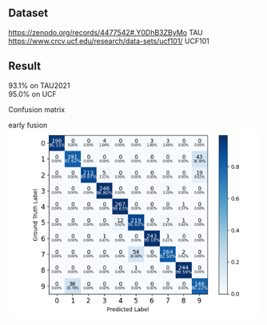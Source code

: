 ## Dataset

https://zenodo.org/records/4477542#.Y0DhB3ZByMo	TAU  
https://www.crcv.ucf.edu/research/data-sets/ucf101/	UCF101

## Result
93.1% on TAU2021  
95.0% on UCF  

Confusion matrix  

early fusion
![Confusion matrix](figs/early.png "Early fusion confusion matrix")

